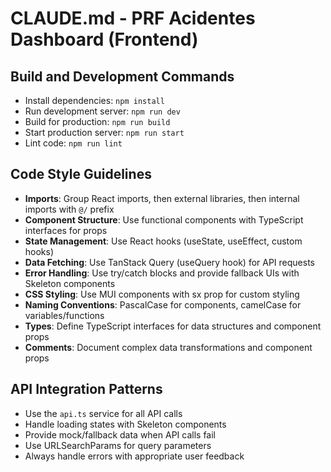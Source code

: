 # CLAUDE.md - PRF Acidentes Dashboard (Frontend)

## Build and Development Commands
- Install dependencies: `npm install`
- Run development server: `npm run dev`
- Build for production: `npm run build`
- Start production server: `npm run start`
- Lint code: `npm run lint`

## Code Style Guidelines
- **Imports**: Group React imports, then external libraries, then internal imports with `@/` prefix
- **Component Structure**: Use functional components with TypeScript interfaces for props
- **State Management**: Use React hooks (useState, useEffect, custom hooks) 
- **Data Fetching**: Use TanStack Query (useQuery hook) for API requests
- **Error Handling**: Use try/catch blocks and provide fallback UIs with Skeleton components
- **CSS Styling**: Use MUI components with sx prop for custom styling
- **Naming Conventions**: PascalCase for components, camelCase for variables/functions
- **Types**: Define TypeScript interfaces for data structures and component props
- **Comments**: Document complex data transformations and component props

## API Integration Patterns
- Use the `api.ts` service for all API calls
- Handle loading states with Skeleton components
- Provide mock/fallback data when API calls fail
- Use URLSearchParams for query parameters
- Always handle errors with appropriate user feedback